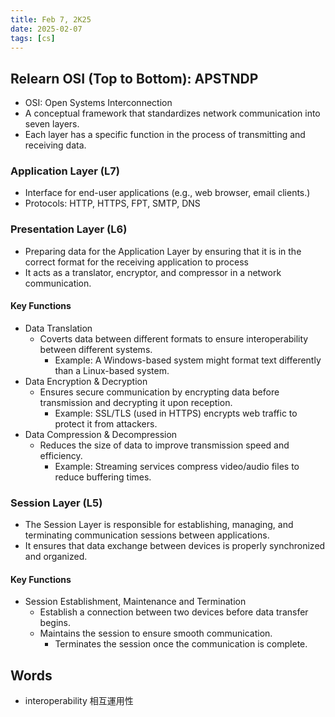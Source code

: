 ```yaml
---
title: Feb 7, 2K25
date: 2025-02-07
tags: [cs]
---
```


## Relearn OSI (Top to Bottom): APSTNDP

- OSI: Open Systems Interconnection
- A conceptual framework that standardizes network communication into seven layers.
- Each layer has a specific function in the process of transmitting and receiving data.

### Application Layer (L7)

- Interface for end-user applications (e.g., web browser, email clients.)
- Protocols: HTTP, HTTPS, FPT, SMTP, DNS

### Presentation Layer (L6)

- Preparing data for the Application Layer by ensuring that it is in the correct format for the receiving application to process
- It acts as a translator, encryptor, and compressor in a network communication.

#### Key Functions

- Data Translation
  - Coverts data between different formats to ensure interoperability between different systems.
    - Example: A Windows-based system might format text differently than a Linux-based system.
- Data Encryption & Decryption
  - Ensures secure communication by encrypting data before transmission and decrypting it upon reception.
    - Example: SSL/TLS (used in HTTPS) encrypts web traffic to protect it from attackers.
- Data Compression & Decompression
  - Reduces the size of data to improve transmission speed and efficiency.
    - Example: Streaming services compress video/audio files to reduce buffering times.

### Session Layer (L5)

- The Session Layer is responsible for establishing, managing, and terminating communication sessions between applications.
- It ensures that data exchange between devices is properly synchronized and organized.

#### Key Functions

- Session Establishment, Maintenance and Termination
  - Establish a connection between two devices before data transfer begins.
  - Maintains the session to ensure smooth communication.
	- Terminates the session once the communication is complete.

## Words

- interoperability 相互運用性